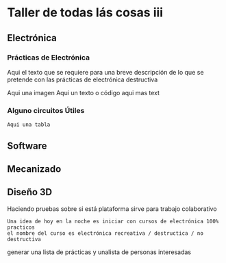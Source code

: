 # Taller de todas lás cosas iii

## Electrónica

### Prácticas de Electrónica
Aqui el texto que se requiere para una breve descripción  de lo que se pretende con las prácticas de electrónica destructiva

Aqui una imagen
 	Aqui un texto o código 
  aqui mas text
### Alguno circuitos Útiles
	Aqui una tabla 
 
## Software

## Mecanizado

## Diseño 3D


Haciendo pruebas sobre si está plataforma sirve para  trabajo colaborativo

	Una idea de hoy en la noche es iniciar con cursos de electrónica 100% practicos
	el nombre del curso es electrónica recreativa / destructica / no destructiva

generar una lista  de prácticas y unalista de personas interesadas


